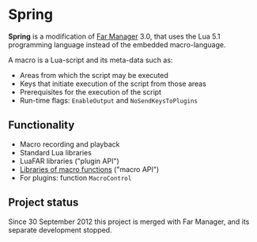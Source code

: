 Spring
=======

**Spring** is a modification of [Far Manager](http://www.farmanager.com/) 3.0,
that uses the Lua 5.1 programming language instead of the embedded macro-language.

A macro is a Lua-script and its meta-data such as:

* Areas from which the script may be executed
* Keys that initiate execution of the script from those areas
* Prerequisites for the execution of the script
* Run-time flags: `EnableOutput` and `NoSendKeysToPlugins`

Functionality
--------------

* Macro recording and playback
* Standard Lua libraries
* LuaFAR libraries ("plugin API")
* [Libraries of macro functions][2] ("macro API")
* For plugins: function `MacroControl`


Project status
---------------
Since 30 September 2012 this project is merged with Far Manager, and its separate development stopped.

[1]: http://www.lua.org/
[2]: 42.html
